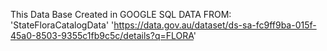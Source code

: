 This Data Base Created in GOOGLE SQL
DATA FROM: 'StateFloraCatalogData'
'https://data.gov.au/dataset/ds-sa-fc9ff9ba-015f-45a0-8503-9355c1fb9c5c/details?q=FLORA'
